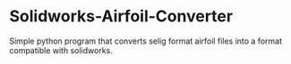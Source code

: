 # Solidworks-Airfoil-Converter
Simple python program that converts selig format airfoil files into a format compatible with solidworks.
